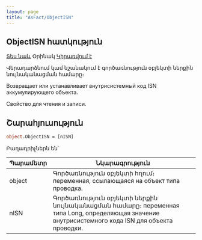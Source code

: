 ```yaml
---
layout: page
title: "AsFact/ObjectISN"
---
```


## ObjectISN հատկություն

[Տես նաև](Object.md) Օրինակ [Կիրառվում է](../Asfact.md)

Վերադարձնում կամ նշանակում է գործառնություն օբյեկտի ներքին նույնականացման համարը։

Возвращает или устанавливает внутрисистемный код ISN аккумулирующего объекта.

Свойство для чтения и записи.


## Շարահյուսություն

```vb
object.ObjectISN = [nISN]
```

Բաղադրիչներն են՝

| Պարամետր | Նկարագրություն |
|--|--|
| object | Գործառնություն օբյեկտի հղում։ переменная, ссылающаяся на объект типа проводка. |
| nISN | Գործառնություն օբյեկտի ներքին նույնականացման համարը։ переменная типа Long, определяющая значение внутрисистемного кода ISN для объекта проводки. |

